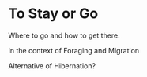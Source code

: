 # To Stay or Go

Where to go and how to get there. 

In the context of Foraging and Migration


Alternative of Hibernation?
